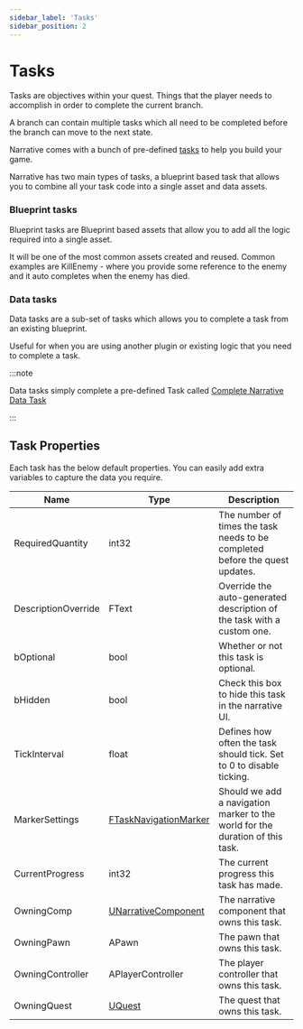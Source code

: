 ```yaml
---
sidebar_label: 'Tasks'
sidebar_position: 2
---
```


# Tasks

Tasks are objectives within your quest. Things that the player needs to accomplish in order to complete the current branch.

A branch can contain multiple tasks which all need to be completed before the branch can move to the next state.

Narrative comes with a bunch of pre-defined [tasks](./index.md) to help you build your game.

Narrative has two main types of tasks, a blueprint based task that allows you to combine all your task code into a single asset and data assets.

### Blueprint tasks

Blueprint tasks are Blueprint based assets that allow you to add all the logic required into a single asset.

It will be one of the most common assets created and reused. Common examples are KillEnemy - where you provide some reference to the enemy and it auto completes when the enemy has died.

### Data tasks

Data tasks are a sub-set of tasks which allows you to complete a task from an existing blueprint.

Useful for when you are using another plugin or existing logic that you need to complete a task.

:::note

Data tasks simply complete a pre-defined Task called [Complete Narrative Data Task](defaulttasks.md#complete-narrative-data-task)

:::

## Task Properties

Each task has the below default properties. You can easily add extra variables to capture the data you require.

| Name                | Type                                                          | Description                                                                   |
|---------------------|---------------------------------------------------------------|-------------------------------------------------------------------------------|
| RequiredQuantity    | int32                                                         | The number of times the task needs to be completed before the quest updates.  |
| DescriptionOverride | FText                                                         | Override the auto-generated description of the task with a custom one.        |
| bOptional           | bool                                                          | Whether or not this task is optional.                                         |
| bHidden             | bool                                                          | Check this box to hide this task in the narrative UI.                         |
| TickInterval        | float                                                         | Defines how often the task should tick. Set to 0 to disable ticking.          |
| MarkerSettings      | [FTaskNavigationMarker](../../navigator/navigationmarkers.md) | Should we add a navigation marker to the world for the duration of this task. |
| CurrentProgress     | int32                                                         | The current progress this task has made.                                      |
| OwningComp          | [UNarrativeComponent](../../tales-component)                  | The narrative component that owns this task.                                  |
| OwningPawn          | APawn                                                         | The pawn that owns this task.                                                 |
| OwningController    | APlayerController                                             | The player controller that owns this task.                                    |
| OwningQuest         | [UQuest](../../quests)                                        | The quest that owns this task.                                                |

